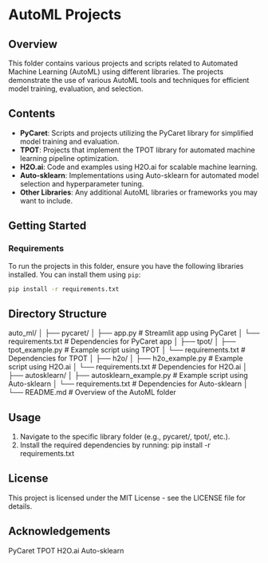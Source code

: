 # AutoML Projects

## Overview

This folder contains various projects and scripts related to Automated Machine Learning (AutoML) using different libraries. The projects demonstrate the use of various AutoML tools and techniques for efficient model training, evaluation, and selection.

## Contents

- **PyCaret**: Scripts and projects utilizing the PyCaret library for simplified model training and evaluation.
- **TPOT**: Projects that implement the TPOT library for automated machine learning pipeline optimization.
- **H2O.ai**: Code and examples using H2O.ai for scalable machine learning.
- **Auto-sklearn**: Implementations using Auto-sklearn for automated model selection and hyperparameter tuning.
- **Other Libraries**: Any additional AutoML libraries or frameworks you may want to include.

## Getting Started

### Requirements

To run the projects in this folder, ensure you have the following libraries installed. You can install them using `pip`:

```bash
pip install -r requirements.txt
```
## Directory Structure
auto_ml/
│
├── pycaret/
│   ├── app.py                   # Streamlit app using PyCaret
│   └── requirements.txt         # Dependencies for PyCaret app
│
├── tpot/
│   ├── tpot_example.py           # Example script using TPOT
│   └── requirements.txt         # Dependencies for TPOT
│
├── h2o/
│   ├── h2o_example.py           # Example script using H2O.ai
│   └── requirements.txt         # Dependencies for H2O.ai
│
├── autosklearn/
│   ├── autosklearn_example.py    # Example script using Auto-sklearn
│   └── requirements.txt         # Dependencies for Auto-sklearn
│
└── README.md                    # Overview of the AutoML folder

## Usage
1. Navigate to the specific library folder (e.g., pycaret/, tpot/, etc.).
2. Install the required dependencies by running:
pip install -r requirements.txt

## License
This project is licensed under the MIT License - see the LICENSE file for details.

## Acknowledgements
PyCaret
TPOT
H2O.ai
Auto-sklearn
